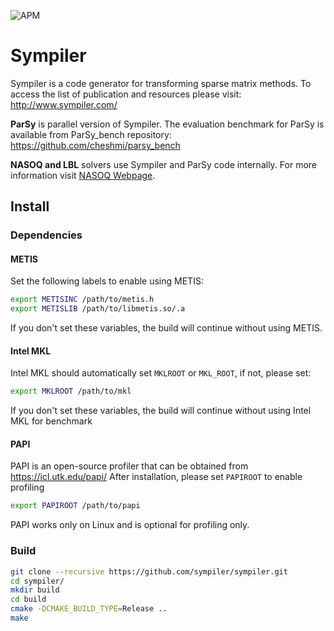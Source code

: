 ![APM](https://badgen.net/github/license/micromatch/micromatch)

# Sympiler
Sympiler is a code generator for transforming sparse matrix methods.
To access the list of publication and resources please visit: http://www.sympiler.com/


**ParSy** is parallel version of Sympiler. The evaluation benchmark for ParSy is
available from ParSy_bench repository: https://github.com/cheshmi/parsy_bench


**NASOQ and LBL** solvers use Sympiler and ParSy code internally. For more information visit [NASOQ Webpage](https://nasoq.github.io/).

## Install

### Dependencies

#### METIS
Set the following labels to enable using METIS:
```bash
export METISINC /path/to/metis.h
export METISLIB /path/to/libmetis.so/.a
```
If you don't set these variables, the build will continue without using METIS.

#### Intel MKL
Intel MKL should automatically set `MKLROOT` or `MKL_ROOT`, if not, please set:
```bash
export MKLROOT /path/to/mkl
```
If you don't set these variables, the build will continue without using Intel MKL for benchmark

#### PAPI
PAPI is an open-source profiler that can be obtained from https://icl.utk.edu/papi/
After installation, please set `PAPIROOT` to enable profiling 
```bash
export PAPIROOT /path/to/papi
```
PAPI works only on Linux and is optional for profiling only.

### Build

```bash
git clone --recursive https://github.com/sympiler/sympiler.git
cd sympiler/
mkdir build
cd build
cmake -DCMAKE_BUILD_TYPE=Release ..
make 
```


